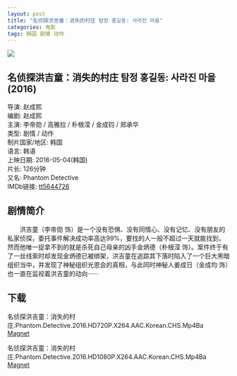 ```yaml
---
layout: post
title: "名侦探洪吉童：消失的村庄 탐정 홍길동: 사라진 마을"
categories: 电影
tags: 韩国 剧情 动作
---
```


[![](https://img.alicdn.com/imgextra/i3/95463933/TB2O407tXXXXXbnXXXXXXXXXXXX_!!95463933.jpg_310x310.jpg)](https://img.alicdn.com/imgextra/i3/95463933/TB2O407tXXXXXbnXXXXXXXXXXXX_!!95463933.jpg)

## 名侦探洪吉童：消失的村庄 탐정 홍길동: 사라진 마을 (2016)
导演: 赵成熙  
编剧: 赵成熙  
主演: 李帝勋 / 高雅拉 / 朴根滢 / 金成钧 / 郑承华  
类型: 剧情 / 动作  
制片国家/地区: 韩国  
语言: 韩语  
上映日期: 2016-05-04(韩国)  
片长: 126分钟  
又名: Phantom Detective  
IMDb链接: [tt5644726](http://www.imdb.com/title/tt5644726)

## 剧情简介
　　洪吉童（李帝勋 饰）是一个没有恐惧、没有同情心、没有记忆、没有朋友的私家侦探，委托事件解决成功率高达99%，要找的人一般不超过一天就能找到，然而他唯一捉拿不到的就是杀死自己母亲的凶手金炳德（朴根滢 饰）。案件终于有了一丝线索时却发现金炳德已被绑架，洪吉童在追踪其下落时陷入了一个巨大黑暗组织当中，并发现了神秘组织光恩会的真相，与此同时神秘人姜成日（金成均 饰）也一直在监视着洪吉童的动向······

## 下载
名侦探洪吉童：消失的村庄.Phantom.Detective.2016.HD720P.X264.AAC.Korean.CHS.Mp4Ba  
[Magnet](magnet:?xt=urn:btih:dc39d264d8fa89c724f474dc98a8f7523bda4ea8&tr=http://bt.mp4ba.com:2710/announce)

名侦探洪吉童：消失的村庄.Phantom.Detective.2016.HD1080P.X264.AAC.Korean.CHS.Mp4Ba  
[Magnet](magnet:?xt=urn:btih:1804d140f80ae27628f0008a86281c84ac124105&tr=http://bt.mp4ba.com:2710/announce)
